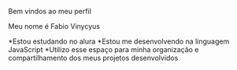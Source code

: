 Bem vindos ao meu perfil 

Meu nome é Fabio Vinycyus

*Estou estudando no alura 
*Estou me desenvolvendo na linguagem JavaScript
*Utilizo esse espaço para minha organização e compartilhamento dos meus projetos desenvolvidos
